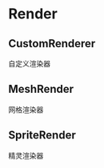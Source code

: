 # Render

## CustomRenderer
自定义渲染器

<code src="./demos/CustomRender.tsx"></code>

## MeshRender
网格渲染器
<code src="./demos/Meshzone.tsx"></code>

## SpriteRender
精灵渲染器
<code src="./demos/SprireRenderBase.tsx"></code>
